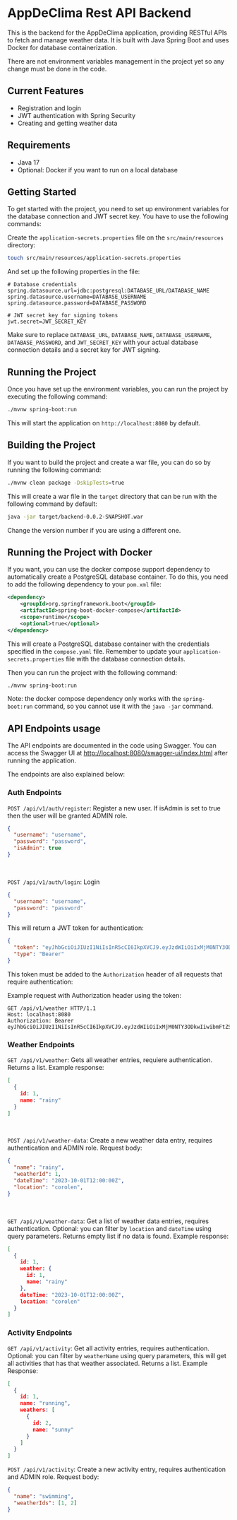 # AppDeClima Rest API Backend
This is the backend for the AppDeClima application, providing RESTful APIs to fetch and manage weather data. It is built with Java Spring Boot and uses Docker for database containerization.

There are not environment variables management in the project yet so any change must be done in the code.

## Current Features
- Registration and login
- JWT authentication with Spring Security
- Creating and getting weather data

## Requirements
- Java 17
- Optional: Docker if you want to run on a local database

## Getting Started
To get started with the project, you need to set up environment variables for the database connection and JWT secret key.
You have to use the following commands:

Create the `application-secrets.properties` file on the `src/main/resources` directory:
```bash
touch src/main/resources/application-secrets.properties
```
And set up the following properties in the file:

```properties
# Database credentials
spring.datasource.url=jdbc:postgresql:DATABASE_URL/DATABASE_NAME
spring.datasource.username=DATABASE_USERNAME
spring.datasource.password=DATABASE_PASSWORD

# JWT secret key for signing tokens
jwt.secret=JWT_SECRET_KEY
```

Make sure to replace `DATABASE_URL`, `DATABASE_NAME`, `DATABASE_USERNAME`, `DATABASE_PASSWORD`, and `JWT_SECRET_KEY` with your actual database connection details and a secret key for JWT signing.

## Running the Project

Once you have set up the environment variables, you can run the project by executing the following command:

```bash
./mvnw spring-boot:run
```

This will start the application on `http://localhost:8080` by default.

## Building the Project

If you want to build the project and create a war file, you can do so by running the following command:

```bash
./mvnw clean package -DskipTests=true
```

This will create a war file in the `target` directory that can be run with the following command by default:

```bash
java -jar target/backend-0.0.2-SNAPSHOT.war
```
Change the version number if you are using a different one.

## Running the Project with Docker

If you want, you can use the docker compose support dependency to automatically create a PostgreSQL database container. To do this, you need to add the following dependency to your `pom.xml` file:

```xml
<dependency>
	<groupId>org.springframework.boot</groupId>
	<artifactId>spring-boot-docker-compose</artifactId>
	<scope>runtime</scope>
	<optional>true</optional>
</dependency>
```

This will create a PostgreSQL database container with the credentials specified in the `compose.yaml` file.
Remember to update your `application-secrets.properties` file with the database connection details.

Then you can run the project with the following command:

```bash
./mvnw spring-boot:run
```

Note: the docker compose dependency only works with the `spring-boot:run` command, so you cannot use it with the `java -jar` command.

## API Endpoints usage
The API endpoints are documented in the code using Swagger. You can access the Swagger UI at [http://localhost:8080/swagger-ui/index.html](http://localhost:8080/swagger-ui/index.html) after running the application.

The endpoints are also explained below:

### Auth Endpoints
 `POST /api/v1/auth/register`: Register a new user. If isAdmin is set to true then the user will be granted ADMIN role.
```json
{
  "username": "username",
  "password": "password",
  "isAdmin": true
}
```

<br>

`POST /api/v1/auth/login`: Login
```json
{
  "username": "username",
  "password": "password"
}
```
This will return a JWT token for authentication:
```json
{
  "token": "eyJhbGciOiJIUzI1NiIsInR5cCI6IkpXVCJ9.eyJzdWIiOiIxMjM0NTY3ODkwIiwibmFtZSI6IkpvaG4gRG9lIiwiaWF0IjoxNTE2MjM5MDIyfQ.SflKxwRJSMeKKF2QT4fwpMeJf36POk6yJV_adQssw5c",
  "type": "Bearer"
}
```
This token must be added to the `Authorization` header of all requests that require authentication:

Example request with Authorization header using the token:

```http
GET /api/v1/weather HTTP/1.1
Host: localhost:8080
Authorization: Bearer eyJhbGciOiJIUzI1NiIsInR5cCI6IkpXVCJ9.eyJzdWIiOiIxMjM0NTY3ODkwIiwibmFtZSI6IkpvaG4gRG9lIiwiaWF0IjoxNTE2MjM5MDIyfQ.SflKxwRJSMeKKF2QT4fwpMeJf36POk6yJV_adQssw5c
```

### Weather Endpoints
`GET /api/v1/weather`: Gets all weather entries, requiere authentication. Returns a list. Example response:
```json
[
  {
    id: 1,
    name: "rainy"
  }
]
```

<br>

`POST /api/v1/weather-data`: Create a new weather data entry, requires authentication and ADMIN role. Request body:
```json
{
  "name": "rainy",
  "weatherId": 1, 
  "dateTime": "2023-10-01T12:00:00Z",
  "location": "corolen",
}
```
<br>

`GET /api/v1/weather-data`: Get a list of weather data entries, requires authentication. Optional: you can filter by `location` and `dateTime` using query parameters. Returns empty list if no data is found. Example response:
```json
[
  {
    id: 1,
    weather: {
      id: 1,
      name: "rainy"
    },
    dateTime: "2023-10-01T12:00:00Z",
    location: "corolen"
  }
]
```

### Activity Endpoints
`GET /api/v1/activity`: Get all activity entries, requires authentication. Optional: you can filter by `weatherName` using query parameters, this will get all 
activities that has that weather associated. Returns a list. Example Response:
```json
[
  {
    id: 1,
    name: "running",
    weathers: [
      {
        id: 2,
        name: "sunny"
      }
    ]
  }
]
```

`POST /api/v1/activity`: Create a new activity entry, requires authentication and ADMIN role. Request body:
```json
{
  "name": "swimming",
  "weatherIds": [1, 2]
}
```